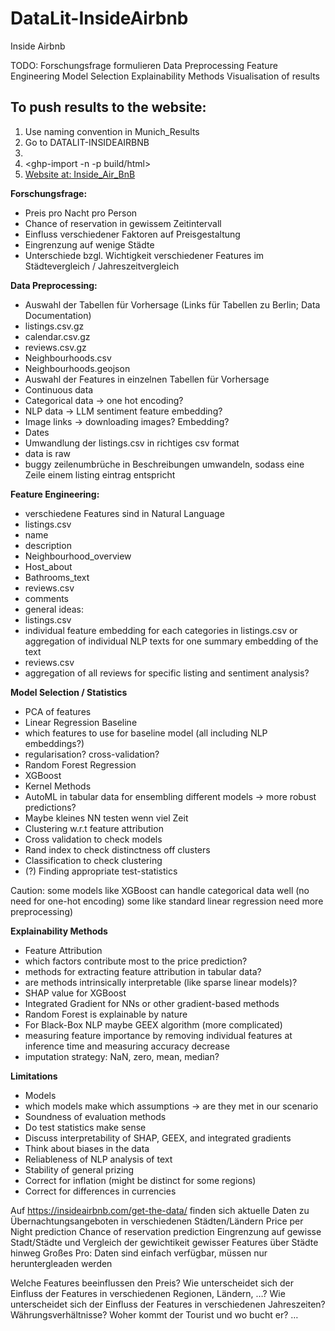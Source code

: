 # DataLit-InsideAirbnb

Inside Airbnb

TODO:
Forschungsfrage formulieren
Data Preprocessing
Feature Engineering
Model Selection
Explainability Methods
Visualisation of results

## To push results to the website:
1. Use naming convention in Munich_Results
2. Go to DATALIT-INSIDEAIRBNB
3. <make html>
4. <ghp-import -n -p build/html>
5. [Website at: Inside_Air_BnB](https://georgtirp.github.io/DataLit-InsideAirbnb/Results.html#xgboost-regressor-linearregression)


$\textbf{Forschungsfrage:}$

- Preis pro Nacht pro Person
- Chance of reservation in gewissem Zeitintervall
- Einfluss verschiedener Faktoren auf Preisgestaltung
- Eingrenzung auf wenige Städte
- Unterschiede bzgl. Wichtigkeit verschiedener Features im Städtevergleich / Jahreszeitvergleich


$\textbf{Data Preprocessing:}$
- Auswahl der Tabellen für Vorhersage (Links für Tabellen zu Berlin; Data Documentation)
- listings.csv.gz 
- calendar.csv.gz
- reviews.csv.gz
- Neighbourhoods.csv
- Neighbourhoods.geojson
- Auswahl der Features in einzelnen Tabellen für Vorhersage
- Continuous data
- Categorical data → one hot encoding?
- NLP data → LLM sentiment feature embedding?
- Image links → downloading images? Embedding?
- Dates 
- Umwandlung der listings.csv in richtiges csv format
- data is raw
- buggy zeilenumbrüche in Beschreibungen
  umwandeln, sodass eine Zeile einem listing eintrag entspricht



$\textbf{Feature Engineering:}$
- verschiedene Features sind in Natural Language
- listings.csv
- name
- description
- Neighbourhood_overview
- Host_about
- Bathrooms_text
- reviews.csv
- comments
- general ideas:
- listings.csv
- individual feature embedding for each categories in listings.csv or
  aggregation of individual NLP texts for one summary embedding of the text
- reviews.csv
- aggregation of all reviews for specific listing and sentiment analysis?


$\textbf{Model Selection / Statistics}$
- PCA of features
- Linear Regression Baseline
- which features to use for baseline model (all including NLP embeddings?)
- regularisation? cross-validation?
- Random Forest Regression
- XGBoost
- Kernel Methods
- AutoML in tabular data for ensembling different models → more robust predictions?
- Maybe kleines NN testen wenn viel Zeit
- Clustering w.r.t feature attribution
- Cross validation to check models
- Rand index to check distinctness off clusters
- Classification to check clustering
- (?) Finding appropriate test-statistics


Caution: some models like XGBoost can handle categorical data well (no need for one-hot encoding) some like standard linear regression need more preprocessing)


$\textbf{Explainability Methods}$
- Feature Attribution
- which factors contribute most to the price prediction?
- methods for extracting feature attribution in tabular data?
- are methods intrinsically interpretable (like sparse linear models)?
- SHAP value for XGBoost
- Integrated Gradient for NNs or other gradient-based methods
- Random Forest is explainable by nature
- For Black-Box NLP maybe GEEX algorithm (more complicated)
- measuring feature importance by removing individual features at inference time and measuring accuracy decrease
- imputation strategy: NaN, zero, mean, median?


$\textbf{Limitations}$
- Models
- which models make which assumptions → are they met in our scenario
- Soundness of evaluation methods
- Do test statistics make sense
- Discuss interpretability of SHAP, GEEX, and integrated gradients
- Think about biases in the data
- Reliableness of NLP analysis of text
- Stability of general prizing
- Correct for inflation (might be distinct for some regions)
- Correct for differences in currencies




Auf https://insideairbnb.com/get-the-data/ finden sich aktuelle Daten zu Übernachtungsangeboten in verschiedenen Städten/Ländern
Price per Night prediction
Chance of reservation prediction
Eingrenzung auf gewisse Stadt/Städte und Vergleich der gewichtikeit gewisser Features über Städte hinweg
Großes Pro: Daten sind einfach verfügbar, müssen nur heruntergleaden werden

Welche Features beeinflussen den Preis?
Wie unterscheidet sich der Einfluss der Features in verschiedenen Regionen, Ländern, …?
Wie unterscheidet sich der Einfluss der Features in verschiedenen Jahreszeiten?
Währungsverhältnisse? Woher kommt der Tourist und wo bucht er?
…







